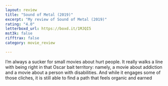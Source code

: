 ```yaml
---
layout: review
title: "Sound of Metal (2019)"
excerpt: "My review of Sound of Metal (2019)"
rating: "4.0"
letterboxd_url: https://boxd.it/1MJQI5
mst3k: false
rifftrax: false
category: movie_review

---
```


I’m always a sucker for small movies about hurt people. It really walks a line with being right in that Oscar bait territory: namely, a movie about addiction and a movie about a person with disabilities. And while it engages some of those cliches, it is still able to find a path that feels organic and earned